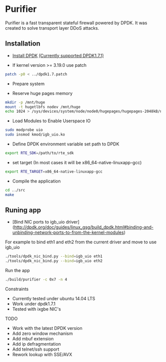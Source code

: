 Purifier
===========
Purifier is a fast transparent stateful firewall powered by DPDK. It was created to solve transport layer DDoS attacks.

Installation
------------
- [Install DPDK](http://dpdk.org/doc/quick-start) [(Currently supported DPDK1.7.1)](http://fast.dpdk.org/rel/dpdk-1.7.1.tar.gz)

- If kernel version >= 3.19.0 use patch
```bash
patch -p0 < ../dpdk1.7.patch
```
- Prepare system

- Reserve huge pages memory
```bash
mkdir -p /mnt/huge
mount -t hugetlbfs nodev /mnt/huge
echo 1024 > /sys/devices/system/node/node0/hugepages/hugepages-2048kB/nr_hugepages
```
- Load Modules to Enable Userspace IO
```bash
sudo modprobe uio
sudo insmod kmod/igb_uio.ko
```
- Define DPDK environment variable
set path to DPDK 
```bash
export RTE_SDK=/path/to/rte_sdk
```
- set target (In most cases it will be x86_64-native-linuxapp-gcc)
```bash
export RTE_TARGET=x86_64-native-linuxapp-gcc
```
- Compile the application
```bash
cd ../src
make
```
Runing app
-------
- [Bind NIC ports to igb_uio driver] (http://dpdk.org/doc/guides/linux_gsg/build_dpdk.html#binding-and-unbinding-network-ports-to-from-the-kernel-modules)

For example to bind eth1 and eth2 from the current driver and move to use igb_uio
```bash
./tools/dpdk_nic_bind.py --bind=igb_uio eth1
./tools/dpdk_nic_bind.py --bind=igb_uio eth2
```
Run the app
```bash
./build/purifier -c 0x7 -n 4
```
Constraints

- Currently tested under ubuntu 14.04 LTS
- Work under dpdk1.7.1
- Tested with ixgbe NIC's

TODO

- Work with the latest DPDK version
- Add zero window mechanism
- Add mbuf extension
- Add ip defragmentation
- Add telnet/ssh support
- Rework lookup with SSE/AVX


